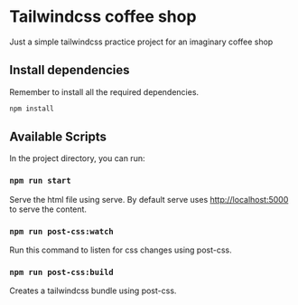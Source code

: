 # Tailwindcss coffee shop

Just a simple tailwindcss practice project for an imaginary coffee shop

## Install dependencies

Remember to install all the required dependencies.

```bash
npm install
```

## Available Scripts

In the project directory, you can run:

### `npm run start`

Serve the html file using serve.
By default serve uses [http://localhost:5000](http://localhost:5000) to serve the content.

### `npm run post-css:watch`

Run this command to listen for css changes using post-css.

### `npm run post-css:build`

Creates a tailwindcss bundle using post-css.
